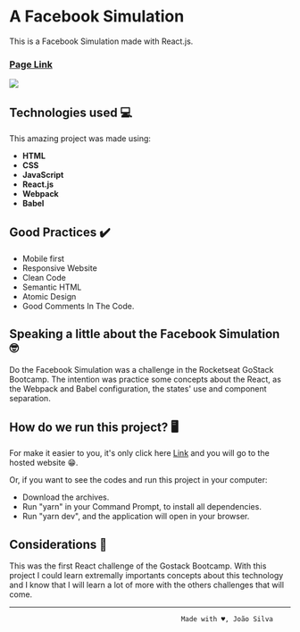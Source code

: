 # A Facebook Simulation
This is a Facebook Simulation made with React.js.

### [Page Link](https://my-facebook-simulation.netlify.app/)

<img src="https://i.imgur.com/MdM43hR.png?1">

## Technologies used 💻
This amazing project was made using:

- __HTML__
- __CSS__
- __JavaScript__
- __React.js__
- __Webpack__
- __Babel__

## Good Practices ✔️
- Mobile first
- Responsive Website
- Clean Code
- Semantic HTML
- Atomic Design
- Good Comments In The Code.

## Speaking a little about the Facebook Simulation 🤓

Do the Facebook Simulation was a challenge in the Rocketseat GoStack Bootcamp.
The intention was practice some concepts about the React, as the Webpack and Babel configuration, the states' use and component separation.

## How do we run this project? 🖥️

For make it easier to you, it's only click here [Link](https://my-facebook-simulation.netlify.app/) and you will go to the hosted website 😁.

Or, if you want to see the codes and run this project in your computer:

- Download the archives.
- Run "yarn" in your Command Prompt, to install all dependencies.
- Run "yarn dev", and the application will open in your browser.

## Considerations 📝
This was the first React challenge of the Gostack Bootcamp. With this project I could learn extremally importants concepts about this technology and I know that I will learn a lot of more with the others challenges that will come.

--------------------------------------------------------------------------------------------------------------------------------------
                                               Made with ♥️, João Silva

